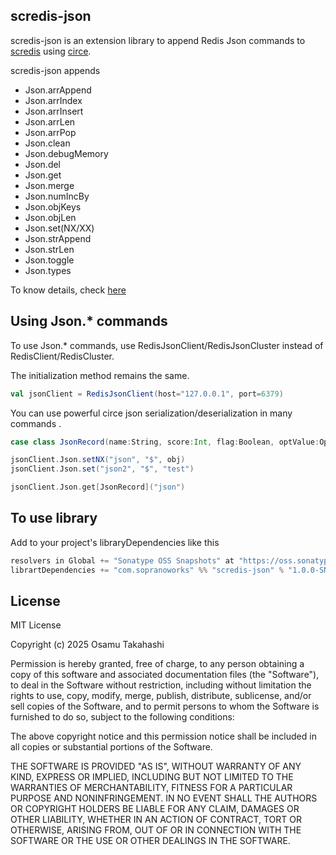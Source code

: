 ## scredis-json

scredis-json is an extension library to append Redis Json commands to [scredis](https://github.com/scredis/scredis) using [circe](https://github.com/circe/circe).
               
scredis-json appends

* Json.arrAppend
* Json.arrIndex
* Json.arrInsert
* Json.arrLen
* Json.arrPop
* Json.clean
* Json.debugMemory
* Json.del
* Json.get
* Json.merge
* Json.numIncBy
* Json.objKeys
* Json.objLen
* Json.set(NX/XX)
* Json.strAppend
* Json.strLen
* Json.toggle
* Json.types

To know details, check [here](https://redis.io/docs/latest/develop/data-types/json/)

## Using Json.* commands

To use Json.* commands, use RedisJsonClient/RedisJsonCluster instead of RedisClient/RedisCluster.

The initialization method remains the same.

```scala
val jsonClient = RedisJsonClient(host="127.0.0.1", port=6379)
```

You can use powerful circe json serialization/deserialization in many commands .

```scala
case class JsonRecord(name:String, score:Int, flag:Boolean, optValue:Option[Int], arr:List[Int], emptyArr:List[Int] = Nil)

jsonClient.Json.setNX("json", "$", obj)
jsonClient.Json.set("json2", "$", "test")

jsonClient.Json.get[JsonRecord]("json")
```

## To use library

Add to your project's libraryDependencies like this

```scala
resolvers in Global += "Sonatype OSS Snapshots" at "https://oss.sonatype.org/content/repositories/snapshots"
librartDependencies += "com.sopranoworks" %% "scredis-json" % "1.0.0-SNAPSHOT"
```

## License

MIT License

Copyright (c) 2025 Osamu Takahashi

Permission is hereby granted, free of charge, to any person obtaining a copy
of this software and associated documentation files (the "Software"), to deal
in the Software without restriction, including without limitation the rights
to use, copy, modify, merge, publish, distribute, sublicense, and/or sell
copies of the Software, and to permit persons to whom the Software is
furnished to do so, subject to the following conditions:

The above copyright notice and this permission notice shall be included in all
copies or substantial portions of the Software.

THE SOFTWARE IS PROVIDED "AS IS", WITHOUT WARRANTY OF ANY KIND, EXPRESS OR
IMPLIED, INCLUDING BUT NOT LIMITED TO THE WARRANTIES OF MERCHANTABILITY,
FITNESS FOR A PARTICULAR PURPOSE AND NONINFRINGEMENT. IN NO EVENT SHALL THE
AUTHORS OR COPYRIGHT HOLDERS BE LIABLE FOR ANY CLAIM, DAMAGES OR OTHER
LIABILITY, WHETHER IN AN ACTION OF CONTRACT, TORT OR OTHERWISE, ARISING FROM,
OUT OF OR IN CONNECTION WITH THE SOFTWARE OR THE USE OR OTHER DEALINGS IN THE
SOFTWARE.

